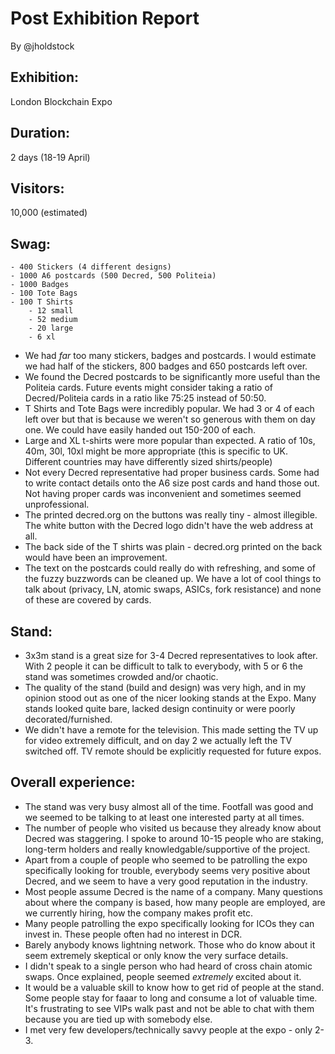 # Post Exhibition Report
By @jholdstock

## Exhibition: 
London Blockchain Expo
## Duration:
2 days (18-19 April)
## Visitors:
10,000 (estimated)

## Swag:
    - 400 Stickers (4 different designs)
    - 1000 A6 postcards (500 Decred, 500 Politeia)
    - 1000 Badges
    - 100 Tote Bags
    - 100 T Shirts
        - 12 small
        - 52 medium
        - 20 large
        - 6 xl

* We had *far* too many stickers, badges and postcards. I would estimate we had half of the stickers, 800 badges and 650 postcards left over.
* We found the Decred postcards to be significantly more useful than the Politeia cards. Future events might consider taking a ratio of Decred/Politeia cards in a ratio like 75:25 instead of 50:50.  
* T Shirts and Tote Bags were incredibly popular. We had 3 or 4 of each left over but that is because we weren't so generous with them on day one. We could have easily handed out 150-200 of each.
* Large and XL t-shirts were more popular than expected. A ratio of 10s, 40m, 30l, 10xl might be more appropriate (this is specific to UK. Different countries may have differently sized shirts/people)
* Not every Decred representative had proper business cards. Some had to write contact details onto the A6 size post cards and hand those out. Not having proper cards was inconvenient and sometimes seemed unprofessional.
* The printed decred.org on the buttons was really tiny - almost illegible. The white button with the Decred logo didn't have the web address at all.
* The back side of the T shirts was plain - decred.org printed on the back would have been an improvement.
* The text on the postcards could really do with refreshing, and some of the fuzzy buzzwords can be cleaned up. We have a lot of cool things to talk about (privacy, LN, atomic swaps, ASICs, fork resistance) and none of these are covered by cards.

## Stand:
* 3x3m stand is a great size for 3-4 Decred representatives to look after. With 2 people it can be difficult to talk to everybody, with 5 or 6 the stand was sometimes crowded and/or chaotic.
* The quality of the stand (build and design) was very high, and in my opinion stood out as one of the nicer looking stands at the Expo. Many stands looked quite bare, lacked design continuity or were poorly decorated/furnished.
* We didn't have a remote for the television. This made setting the TV up for video extremely difficult, and on day 2 we actually left the TV switched off. TV remote should be explicitly requested for future expos.

## Overall experience:
* The stand was very busy almost all of the time. Footfall was good and we seemed to be talking to at least one interested party at all times.
* The number of people who visited us because they already know about Decred was staggering. I spoke to around 10-15 people who are staking, long-term holders and really knowledgable/supportive of the project.
* Apart from a couple of people who seemed to be patrolling the expo specifically looking for trouble, everybody seems very positive about Decred, and we seem to have a very good reputation in the industry.
* Most people assume Decred is the name of a company. Many questions about where the company is based, how many people are employed, are we currently hiring, how the company makes profit etc.
* Many people patrolling the expo specifically looking for ICOs they can invest in. These people often had no interest in DCR.
* Barely anybody knows lightning network. Those who do know about it seem extremely skeptical or only know the very surface details.
* I didn't speak to a single person who had heard of cross chain atomic swaps. Once explained, people seemed *extremely* excited about it.
* It would be a valuable skill to know how to get rid of people at the stand. Some people stay for faaar to long and consume a lot of valuable time. It's frustrating to see VIPs walk past and not be able to chat with them because you are tied up with somebody else.
* I met very few developers/technically savvy people at the expo - only 2-3.
